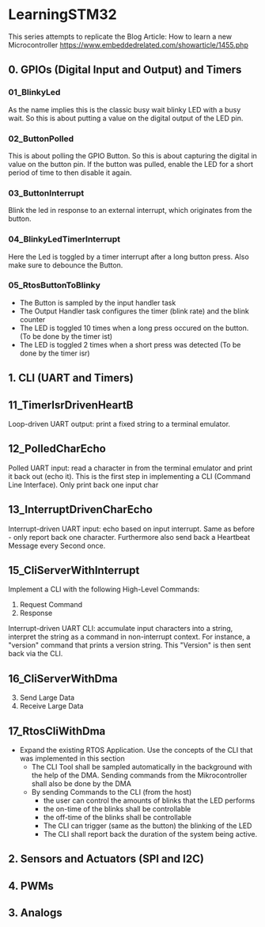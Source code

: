 # LearningSTM32
This series attempts to replicate the Blog Article: How to learn a new Microcontroller https://www.embeddedrelated.com/showarticle/1455.php


## 0. GPIOs (Digital Input and Output) and Timers
### 01_BlinkyLed
As the name implies this is the classic busy wait blinky LED with a busy wait. So this is about putting a value on the digital output of the LED pin.

### 02_ButtonPolled
This is about polling the GPIO Button. So this is about capturing the digital in value on the button pin. If the button was pulled, enable the LED for a short period of time to then disable it again.

### 03_ButtonInterrupt
Blink the led in response to an external interrupt, which originates from the button.

### 04_BlinkyLedTimerInterrupt
Here the Led is toggled by a timer interrupt after a long button press. Also make sure to debounce the Button.

### 05_RtosButtonToBlinky
- The Button is sampled by the input handler task
- The Output Handler task configures the timer (blink rate) and the blink counter
- The LED is toggled 10 times when a long press occured on the button. (To be done by the timer ist)
- The LED is toggled 2 times when a short press was detected (To be done by the timer isr)

## 1. CLI (UART and Timers)
## 11_TimerIsrDrivenHeartB
Loop-driven UART output: print a fixed string to a terminal emulator.

## 12_PolledCharEcho
Polled UART input: read a character in from the terminal emulator and print it back out (echo it). This is the first step in implementing a CLI (Command Line Interface). Only print back one input char

## 13_InterruptDrivenCharEcho
Interrupt-driven UART input: echo based on input interrupt. Same as before - only report back one character. Furthermore also send back a Heartbeat Message every Second once.

## 15_CliServerWithInterrupt
Implement a CLI with the following High-Level Commands:
1. Request Command
2. Response

Interrupt-driven UART CLI: accumulate input characters into a string, interpret the string as a command in non-interrupt context. For instance, a "version" command that prints a version string. This "Version" is then sent back via the CLI.

## 16_CliServerWithDma
3. Send Large Data
4. Receive Large Data


## 17_RtosCliWithDma
- Expand the existing RTOS Application. Use the concepts of the CLI that was implemented in this section
	- The CLI Tool shall be sampled automatically in the background with the help of the DMA. Sending commands from the Mikrocontroller shall also be done by the DMA
	- By sending Commands to the CLI (from the host)
		- the user can control the amounts of blinks that the LED performs
		- the on-time of the blinks shall be controllable
		- the off-time of the blinks shall be controllable
		- The CLI can trigger (same as the button) the blinking of the LED
		- The CLI shall report back the duration of the system being active.


## 2. Sensors and Actuators (SPI and I2C)

## 4. PWMs

## 3. Analogs
